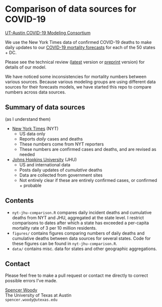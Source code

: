 
# Comparison of data sources for COVID-19

[UT-Austin COVID-19 Modeling Consortium][consortium]

We use the New York Times data of confirmed COVID-19 deaths to make
daily updates to our [COVID-19 mortality forecasts][forecasts] for
each of the 50 states + DC.

Please see the technical review ([latest] version or [preprint]
version) for details of our model.

We have noticed some inconsistencies for mortality numbers between
various sources.  Because various modeling groups are using different
data sources for their forecasts models, we have started this repo to
compare numbers across data sources.

## Summary of data sources

(as I understand them)

- [New York Times][NYT] (NYT)
    + US data only
    + Reports *daily* cases and deaths
    + These numbers come from NYT reporters
    + These numbers are confirmed cases and deaths, and are revised as
      needed
- [Johns Hopkins University][JHU] (JHU)
    + US and international data
    + Posts daily updates of *cumulative* deaths 
    + Data are collected from government sites
    + Not entirely clear if these are entirely confirmed cases, or
      confirmed + probable

## Contents

- `nyt-jhu-comparison.R` compares daily incident deaths and cumulative
  deaths from NYT and JHU, aggregated at the state level.  I restrict
  comparisons to dates after which a state has exceeded a per-capita
  mortality rate of 3 per 10 million residents.
- `figures/` contains figures comparing numbers of daily deaths and
  cumulative deaths between data sources for several states.  Code for
  these figures can be found in `nyt-jhu-comparison.R`.
- `data/` contains misc. data for states and other geographic aggregations. 

## Contact

Please feel free to make a pull request or contact me directly to
correct possible errors I've made. 

[Spencer Woody][mysite]  
The University of Texas at Austin  
`spencer.woody@utexas.edu`

[mysite]: https://spencerwoody.github.io/
[consortium]: https://covid-19.tacc.utexas.edu/
[forecasts]: https://covid-19.tacc.utexas.edu/projections/
[NYT]: https://github.com/nytimes/covid-19-data
[JHU]: https://github.com/CSSEGISandData/COVID-19
[latest]: https://covid-19.tacc.utexas.edu/media/filer_public/87/63/87635a46-b060-4b5b-a3a5-1b31ab8e0bc6/ut_covid-19_mortality_forecasting_model_latest.pdf
[preprint]: https://www.medrxiv.org/content/10.1101/2020.04.16.20068163v1
